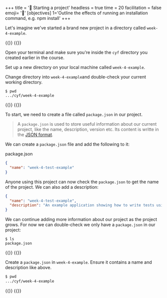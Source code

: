 +++
title = '🎒 Starting a project'
headless = true
time = 20
facilitation = false
emoji= '🧩'
[objectives]
    1='Outline the effects of running an installation command, e.g. npm install'
+++

Let's imagine we've started a brand new project in a directory called `week-4-example`.

{{<tabs>}}
{{<tab name="🕹️ Follow along">}}

Open your terminal and make sure you're inside the `cyf` directory you created earlier in the course.

Set up a new directory on your local machine called `week-4-example`.

Change directory into `week-4-example`and double-check your current working directory.

```console
$ pwd
.../cyf/week-4-example
```

{{</tab>}}
{{</tabs>}}

To start, we need to create a file called `package.json` in our project.

> A `package.json` is used to store useful information about our current project, like the name, description, version etc. Its content is writte in the [JSON format](https://developer.mozilla.org/en-US/docs/Learn/JavaScript/Objects/JSON).

We can create a `package.json` file and add the following to it:

package.json

```json
{
  "name": "week-4-test-example"
}
```

Anyone using this project can now check the `package.json` to get the name of the project.
We can also add a description:

```json
{
  "name": "week-4-test-example",
  "description": "An example application showing how to write tests using the jest framework"
}
```

We can continue adding more information about our project as the project grows.
For now we can double-check we only have a `package.json` in our project:

```console
$ ls
package.json
```

{{<tabs>}}
{{<tab name="🕹️ Follow along">}}

Create a `package.json` in `week-4-example`. Ensure it contains a name and description like above.

```bash
$ pwd
.../cyf/week-4-example
```

{{</tab>}}
{{</tabs>}}
